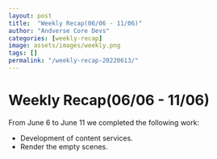```yaml
---
layout: post
title:  "Weekly Recap(06/06 - 11/06)"
author: "Andverse Core Devs"
categories: [weekly-recap]
image: assets/images/weekly.png
tags: []
permalink: "/weekly-recap-20220613/"
---
```


# Weekly Recap(06/06 - 11/06)

From June 6 to June 11 we completed the following work:

- Development of content services.
- Render the empty scenes.